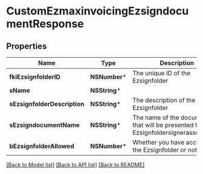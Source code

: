 # CustomEzmaxinvoicingEzsigndocumentResponse

## Properties
Name | Type | Description | Notes
------------ | ------------- | ------------- | -------------
**fkiEzsignfolderID** | **NSNumber*** | The unique ID of the Ezsignfolder | 
**sName** | **NSString*** |  | 
**sEzsignfolderDescription** | **NSString*** | The description of the Ezsignfolder | 
**sEzsigndocumentName** | **NSString*** | The name of the document that will be presented to Ezsignfoldersignerassociations | 
**bEzsignfolderAllowed** | **NSNumber*** | Whether you have access to the Ezsignfolder or not | 

[[Back to Model list]](../README.md#documentation-for-models) [[Back to API list]](../README.md#documentation-for-api-endpoints) [[Back to README]](../README.md)


